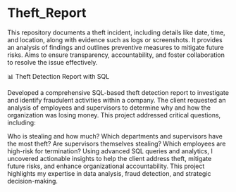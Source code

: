 # Theft_Report
This repository documents a theft incident, including details like date, time, and location, along with evidence such as logs or screenshots. It provides an analysis of findings and outlines preventive measures to mitigate future risks. Aims to ensure transparency, accountability, and foster collaboration to resolve the issue effectively.

📊 Theft Detection Report with SQL

Developed a comprehensive SQL-based theft detection report to investigate and identify fraudulent activities within a company. The client requested an analysis of employees and supervisors to determine why and how the organization was losing money. This project addressed critical questions, including:

Who is stealing and how much?
Which departments and supervisors have the most theft?
Are supervisors themselves stealing?
Which employees are high-risk for termination?
Using advanced SQL queries and analytics, I uncovered actionable insights to help the client address theft, mitigate future risks, and enhance organizational accountability. This project highlights my expertise in data analysis, fraud detection, and strategic decision-making.

